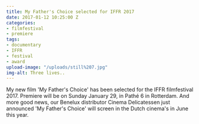 ```yaml
---
title: My Father's Choice selected for IFFR 2017
date: 2017-01-12 10:25:00 Z
categories:
- filmfestival
- premiere
tags:
- documentary
- IFFR
- festival
- award
upload-image: "/uploads/still%207.jpg"
img-alt: Three lives..
---
```


My new film 'My Father's Choice' has been selected for the IFFR filmfestival 2017. Premiere will be on Sunday January 29, in Pathé 6 in Rotterdam. And more good news, our Benelux distributor Cinema Delicatessen just announced 'My Father's Choice' will screen in the Dutch cinema's in June this year.